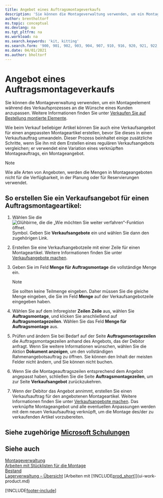 ```yaml
---
title: Angebot eines Auftragsmontageverkaufs
description: 'Sie können die Montageverwaltung verwenden, um ein Montageelement während des Verkaufsprozesses an die Wünsche eines Kunden anzupassen.'
author: brentholtorf
ms.topic: conceptual
ms.devlang: na
ms.tgt_pltfrm: na
ms.workload: na
ms.search.keywords: 'kit, kitting'
ms.search.form: '900, 901, 902, 903, 904, 907, 910, 916, 920, 921, 922, 923, 940, 941, 942, 930, 931, 932, 914, 915, 905'
ms.date: 04/01/2021
ms.author: bholtorf
---
```

# Angebot eines Auftragsmontageverkaufs

Sie können die Montageverwaltung verwenden, um ein Montageelement während des Verkaufsprozesses an die Wünsche eines Kunden anzupassen. Weitere Informationen finden Sie unter [Verkaufen Sie auf Bestellung montierte Elemente](assembly-how-to-sell-items-assembled-to-order.md).  

Wie beim Verkauf beliebiger Artikel können Sie auch eine Verkaufsangebot für einen angepassten Montageartikel erstellen, bevor Sie dieses in einen Verkaufsauftrag umwandeln. Dieser Prozess beinhaltet einige zusätzliche Schritte, wenn Sie ihn mit dem Erstellen eines regulären Verkaufsangebots vergleichen; er verwendet eine Variation eines verknüpften Montageauftrags, ein Montageangebot.

> [!NOTE]  
>  Wie alle Arten von Angeboten, werden die Mengen in Montageangeboten nicht für die Verfügbarkeit, in der Planung oder für Reservierungen verwendet.  

## So erstellen Sie ein Verkaufsangebot für einen Auftragsmontageartikel:

1.  Wählen Sie die ![Glühbirne, die die „Wie möchten Sie weiter verfahren“-Funktion öffnet.](media/ui-search/search_small.png "Wie möchten Sie weiter verfahren?") Symbol. Geben Sie **Verkaufsangebote** ein und wählen Sie dann den zugehörigen Link.  
2.  Erstellen Sie eine Verkaufsangebotzeile mit einer Zeile für einen Montageartikel. Weitere Informationen finden Sie unter [Verkaufsangebote machen](sales-how-make-offers.md).  
3.  Geben Sie im Feld **Menge für Auftragsmontage** die vollständige Menge ein.

    > [!NOTE]  
    >  Sie sollten keine Teilmenge eingeben. Daher müssen Sie die gleiche Menge eingeben, die Sie im Feld **Menge** auf der Verkaufsangebotzeile eingegeben haben.  

4.  Wählen Sie auf dem Inforegister **Zeilen** **Zeile** aus, wählen Sie **Auftragsmontage**, und klicken Sie anschließend auf **Auftragsmontagezeilen**. Wählen Sie das Feld **Menge für Auftragsmontage** aus.  
5.  Prüfen und ändern Sie bei Bedarf auf der Seite **Auftragsmontagezeilen** die Auftragsmontagezeilen anhand des Angebots, das der Debitor anfragt. Wenn Sie weitere Informationen wünschen, wählen Sie die Aktion **Dokument anzeigen**, um den vollständigen Rahmenangebotsauftrag zu öffnen. Sie können den Inhalt der meisten Felder nicht ändern, und Sie können nicht buchen.  
6.  Wenn Sie die Montageauftragszeilen entsprechend dem Angebot angepasst haben, schließen Sie die Seite **Auftragsmontagezeilen**, um zur Seite **Verkaufsangebot** zurückzukehren.  
7.  Wenn der Debitor das Angebot annimmt, erstellen Sie einen Verkaufsauftrag für den angebotenen Montageartikel. Weitere Informationen finden Sie unter [Verkaufsangebote machen](sales-how-make-offers.md). Das verknüpfte Montageangebot und alle eventuellen Anpassungen werden mit dem neuen Verkaufsauftrag verknüpft, um die Montage des/der zu verkaufenden Artikel vorzubereiten.  

## Siehe zugehörige [Microsoft Schulungen](/training/modules/assemble-to-order-dynamics-365-business-central/)

## Siehe auch

[Montageverwaltung](assembly-assemble-items.md)  
[Arbeiten mit Stücklisten für die Montage](assembly-how-work-assembly-boms.md)  
[Bestand](inventory-manage-inventory.md)  
[Lagerverwaltung – Übersicht](design-details-warehouse-management.md)
[Arbeiten mit [!INCLUDE[prod_short](includes/prod_short.md)]](ui-work-product.md)


[!INCLUDE[footer-include](includes/footer-banner.md)]
